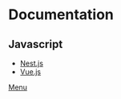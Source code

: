 # Documentation

## Javascript

- [Nest.js](/documentation/programming/javascript/nestjs/)
- [Vue.js](/documentation/programming/javascript/vuejs/)

[Menu](/menu/)

